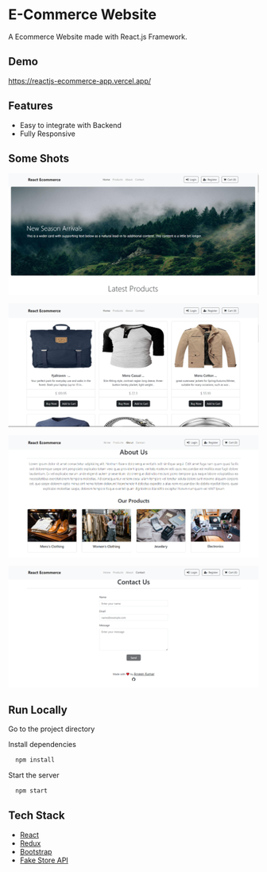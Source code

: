 # E-Commerce Website

A Ecommerce Website made with React.js Framework.


## Demo

https://reactjs-ecommerce-app.vercel.app/

## Features

- Easy to integrate with Backend
- Fully Responsive


## Some Shots

!['mui'](./showcase/shot1.png)

!['mui'](./showcase/shot2.png)

!['mui'](./showcase/shot3.png)

!['mui'](./showcase/shot4.png)




## Run Locally


Go to the project directory


Install dependencies

```bash
  npm install
```

Start the server

```bash
  npm start
```



## Tech Stack

* [React](https://reactjs.org/)
* [Redux](https://redux.js.org/)
* [Bootstrap](https://getbootstrap.com/)
* [Fake Store API](https://fakestoreapi.com/)

